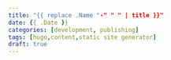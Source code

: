 ```yaml
---
title: "{{ replace .Name "-" " " | title }}"
date: {{ .Date }}
categories: [development, publishing]
tags: [hugo,content,static site generator]
draft: true
---
```


